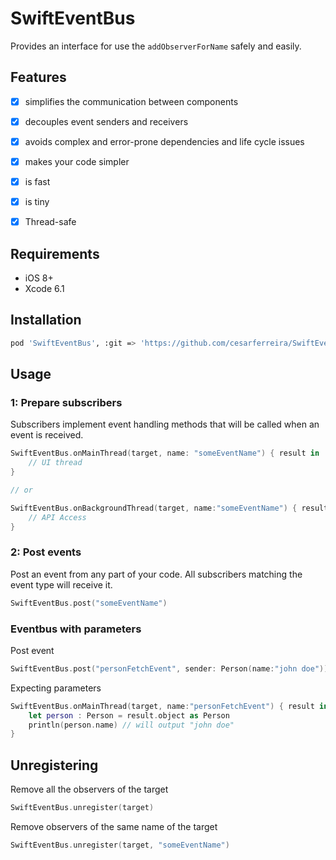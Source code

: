 # SwiftEventBus

Provides an interface for use the `addObserverForName` safely and easily.

## Features

- [x] simplifies the communication between components
- [x] decouples event senders and receivers
- [x] avoids complex and error-prone dependencies and life cycle issues
- [x] makes your code simpler
- [x] is fast
- [x] is tiny
- [x] Thread-safe


## Requirements

- iOS 8+
- Xcode 6.1

## Installation

```bash
pod 'SwiftEventBus', :git => 'https://github.com/cesarferreira/SwiftEventBus.git'
```

## Usage
### 1: Prepare subscribers ###

Subscribers implement event handling methods that will be called when an event is received.

```swift
SwiftEventBus.onMainThread(target, name: "someEventName") { result in
    // UI thread
}

// or

SwiftEventBus.onBackgroundThread(target, name:"someEventName") { result in
    // API Access
}
```

### 2: Post events ###

Post an event from any part of your code. All subscribers matching the event type will receive it.

```swift
SwiftEventBus.post("someEventName")
```

### Eventbus with parameters

Post event

```swift
SwiftEventBus.post("personFetchEvent", sender: Person(name:"john doe"))
```

Expecting parameters
```swift
SwiftEventBus.onMainThread(target, name:"personFetchEvent") { result in
    let person : Person = result.object as Person
    println(person.name) // will output "john doe"
}
```

## Unregistering

Remove all the observers of the target
```swift
SwiftEventBus.unregister(target)
```
Remove observers of the same name of the target
```swift
SwiftEventBus.unregister(target, "someEventName")
```
